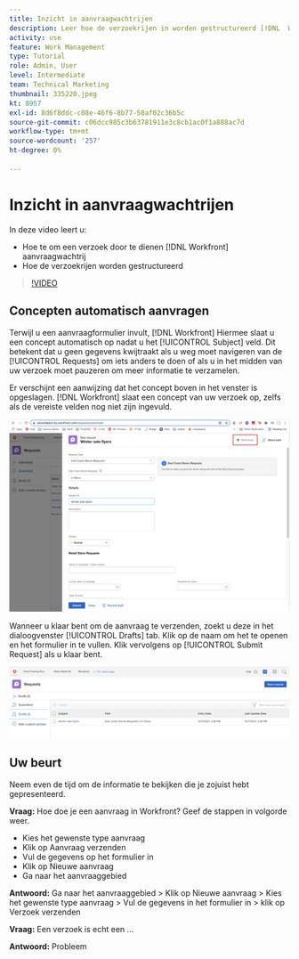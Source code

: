 ```yaml
---
title: Inzicht in aanvraagwachtrijen
description: Leer hoe de verzoekrijen in worden gestructureerd [!DNL  Workfront] en hoe een aanvraag moet worden ingediend.
activity: use
feature: Work Management
type: Tutorial
role: Admin, User
level: Intermediate
team: Technical Marketing
thumbnail: 335220.jpeg
kt: 8957
exl-id: 8d6f8ddc-c08e-46f6-8b77-50af02c36b5c
source-git-commit: c06dcc985c3b63781911e3c8cb1ac0f1a888ac7d
workflow-type: tm+mt
source-wordcount: '257'
ht-degree: 0%

---
```


# Inzicht in aanvraagwachtrijen

In deze video leert u:

* Hoe te om een verzoek door te dienen [!DNL  Workfront] aanvraagwachtrij
* Hoe de verzoekrijen worden gestructureerd

>[!VIDEO](https://video.tv.adobe.com/v/335220/?quality=12)

## Concepten automatisch aanvragen

Terwijl u een aanvraagformulier invult, [!DNL Workfront] Hiermee slaat u een concept automatisch op nadat u het [!UICONTROL Subject] veld. Dit betekent dat u geen gegevens kwijtraakt als u weg moet navigeren van de [!UICONTROL Requests] om iets anders te doen of als u in het midden van uw verzoek moet pauzeren om meer informatie te verzamelen.

Er verschijnt een aanwijzing dat het concept boven in het venster is opgeslagen. [!DNL Workfront] slaat een concept van uw verzoek op, zelfs als de vereiste velden nog niet zijn ingevuld.

![afbeelding van een aanvraagconcept](assets/queue-mgt-make-a-request-draft-1.png)

Wanneer u klaar bent om de aanvraag te verzenden, zoekt u deze in het dialoogvenster [!UICONTROL Drafts] tab. Klik op de naam om het te openen en het formulier in te vullen. Klik vervolgens op [!UICONTROL Submit Request] als u klaar bent.

![afbeelding van het terugroepen van een aanvraagconcept](assets/queue-mgt-make-a-request-draft-2.png)

## Uw beurt

Neem even de tijd om de informatie te bekijken die je zojuist hebt gepresenteerd.

**Vraag:** Hoe doe je een aanvraag in Workfront? Geef de stappen in volgorde weer.

* Kies het gewenste type aanvraag
* Klik op Aanvraag verzenden
* Vul de gegevens op het formulier in
* Klik op Nieuwe aanvraag
* Ga naar het aanvraaggebied


**Antwoord:** Ga naar het aanvraaggebied > Klik op Nieuwe aanvraag > Kies het gewenste type aanvraag > Vul de gegevens in het formulier in > klik op Verzoek verzenden

**Vraag:** Een verzoek is echt een ...

**Antwoord:** Probleem

<!---
You can also access request drafts from the [!UICONTROL Select a Request Type] menu at the top of the window. Select an option from the [!UICONTROL Recent Drafts] section, or start a new request by picking a queue from the [!UICONTROL New Requests] section. Fill everything out like normal, then submit the request.

<!---
image
--->

<!---
Let's take a minute to review the information you were just presented.

How do you make a request in Workfront? List the steps in order.
Choose the request type you need to make
Click Submit request
Fill out the information on the form
Click "New Request"
Navigate to the request area

Answer: Navigate to the request area>Click New Request>Choose the request type you need to make>Fill out the information on the form>Click Submit request

A request is really an......

Answer: Issue
--->
